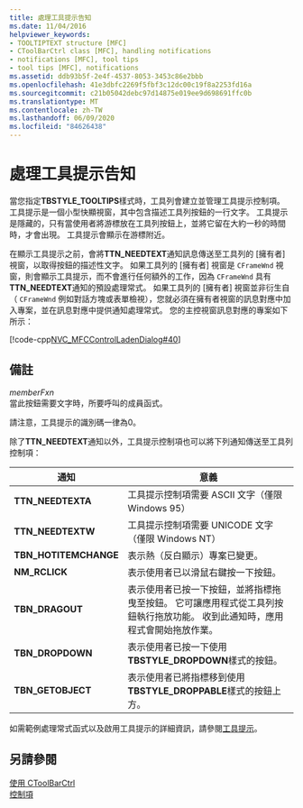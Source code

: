 ```yaml
---
title: 處理工具提示告知
ms.date: 11/04/2016
helpviewer_keywords:
- TOOLTIPTEXT structure [MFC]
- CToolBarCtrl class [MFC], handling notifications
- notifications [MFC], tool tips
- tool tips [MFC], notifications
ms.assetid: ddb93b5f-2e4f-4537-8053-3453c86e2bbb
ms.openlocfilehash: 41e3dbfc2269f5fbf3c12dc00c19f8a2253fd16a
ms.sourcegitcommit: c21b05042debc97d14875e019ee9d698691ffc0b
ms.translationtype: MT
ms.contentlocale: zh-TW
ms.lasthandoff: 06/09/2020
ms.locfileid: "84626438"
---
```

# <a name="handling-tool-tip-notifications"></a>處理工具提示告知

當您指定**TBSTYLE_TOOLTIPS**樣式時，工具列會建立並管理工具提示控制項。 工具提示是一個小型快顯視窗，其中包含描述工具列按鈕的一行文字。 工具提示是隱藏的，只有當使用者將游標放在工具列按鈕上，並將它留在大約一秒的時間時，才會出現。 工具提示會顯示在游標附近。

在顯示工具提示之前，會將**TTN_NEEDTEXT**通知訊息傳送至工具列的 [擁有者] 視窗，以取得按鈕的描述性文字。 如果工具列的 [擁有者] 視窗是 `CFrameWnd` 視窗，則會顯示工具提示，而不會進行任何額外的工作，因為 `CFrameWnd` 具有**TTN_NEEDTEXT**通知的預設處理常式。 如果工具列的 [擁有者] 視窗並非衍生自（ `CFrameWnd` 例如對話方塊或表單檢視），您就必須在擁有者視窗的訊息對應中加入專案，並在訊息對應中提供通知處理常式。 您的主控視窗訊息對應的專案如下所示：

[!code-cpp[NVC_MFCControlLadenDialog#40](codesnippet/cpp/handling-tool-tip-notifications_1.cpp)]

## <a name="remarks"></a>備註

*memberFxn*<br/>
當此按鈕需要文字時，所要呼叫的成員函式。

請注意，工具提示的識別碼一律為0。

除了**TTN_NEEDTEXT**通知以外，工具提示控制項也可以將下列通知傳送至工具列控制項：

|通知|意義|
|------------------|-------------|
|**TTN_NEEDTEXTA**|工具提示控制項需要 ASCII 文字（僅限 Windows 95）|
|**TTN_NEEDTEXTW**|工具提示控制項需要 UNICODE 文字（僅限 Windows NT）|
|**TBN_HOTITEMCHANGE**|表示熱（反白顯示）專案已變更。|
|**NM_RCLICK**|表示使用者已以滑鼠右鍵按一下按鈕。|
|**TBN_DRAGOUT**|表示使用者已按一下按鈕，並將指標拖曳至按鈕。 它可讓應用程式從工具列按鈕執行拖放功能。 收到此通知時，應用程式會開始拖放作業。|
|**TBN_DROPDOWN**|表示使用者已按一下使用**TBSTYLE_DROPDOWN**樣式的按鈕。|
|**TBN_GETOBJECT**|表示使用者已將指標移到使用**TBSTYLE_DROPPABLE**樣式的按鈕上方。|

如需範例處理常式函式以及啟用工具提示的詳細資訊，請參閱[工具提示](tool-tips-in-windows-not-derived-from-cframewnd.md)。

## <a name="see-also"></a>另請參閱

[使用 CToolBarCtrl](using-ctoolbarctrl.md)<br/>
[控制項](controls-mfc.md)
